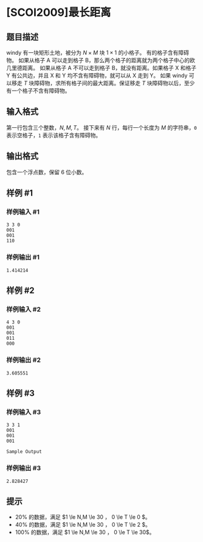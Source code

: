 # [SCOI2009]最长距离

## 题目描述

windy 有一块矩形土地，被分为 $N\times M$ 块 $1\times 1$ 的小格子。 有的格子含有障碍物。 如果从格子 A 可以走到格子 B，那么两个格子的距离就为两个格子中心的欧几里德距离。 如果从格子 A 不可以走到格子 B，就没有距离。如果格子 X 和格子 Y 有公共边，并且 X 和 Y 均不含有障碍物，就可以从 X 走到 Y。 如果 windy 可以移走 $T$ 块障碍物，求所有格子间的最大距离。保证移走 $T$ 块障碍物以后，至少有一个格子不含有障碍物。


## 输入格式

第一行包含三个整数，$N,M,T$。 接下来有 $N$ 行，每行一个长度为 $M$ 的字符串，`0` 表示空格子，`1` 表示该格子含有障碍物。


## 输出格式

包含一个浮点数，保留 $6$ 位小数。


## 样例 #1

### 样例输入 #1
```
3 3 0
001
001
110
```

### 样例输出 #1

```
1.414214
```

## 样例 #2

### 样例输入 #2
```
4 3 0
001
001
011
000
```

### 样例输出 #2

```
3.605551
```

## 样例 #3

### 样例输入 #3
```
3 3 1
001
001
001

Sample Output
```

### 样例输出 #3

```
2.828427
```

## 提示

- $20\%$ 的数据，满足  $1 \le N,M \le 30 $，$ 0 \le T \le 0 $。
- $40\%$ 的数据，满足  $1 \le N,M \le 30 $，$ 0 \le T \le 2 $。
- $100\%$ 的数据，满足 $1 \le N,M \le 30 $，$ 0 \le T \le 30$。

